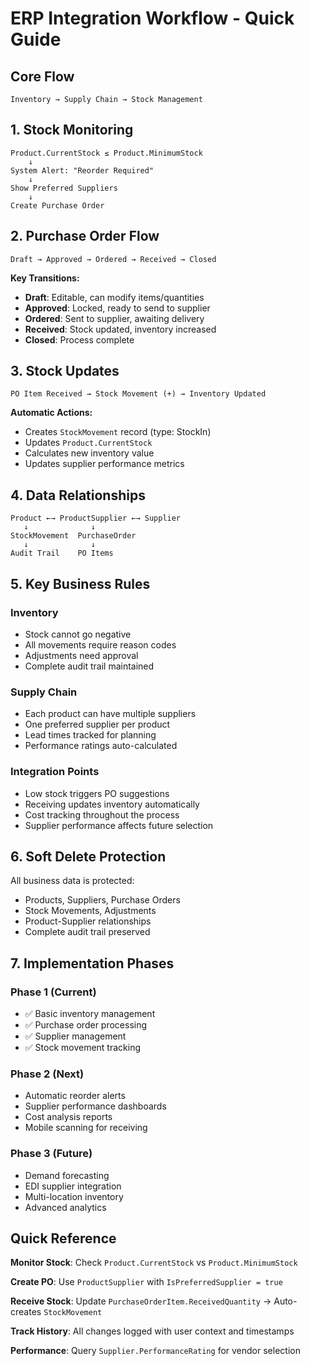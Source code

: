 # ERP Integration Workflow - Quick Guide

## Core Flow

```
Inventory → Supply Chain → Stock Management
```

## 1. Stock Monitoring
```
Product.CurrentStock ≤ Product.MinimumStock
    ↓
System Alert: "Reorder Required"
    ↓
Show Preferred Suppliers
    ↓
Create Purchase Order
```

## 2. Purchase Order Flow
```
Draft → Approved → Ordered → Received → Closed
```

**Key Transitions:**
- **Draft**: Editable, can modify items/quantities
- **Approved**: Locked, ready to send to supplier
- **Ordered**: Sent to supplier, awaiting delivery
- **Received**: Stock updated, inventory increased
- **Closed**: Process complete

## 3. Stock Updates
```
PO Item Received → Stock Movement (+) → Inventory Updated
```

**Automatic Actions:**
- Creates `StockMovement` record (type: StockIn)
- Updates `Product.CurrentStock`
- Calculates new inventory value
- Updates supplier performance metrics

## 4. Data Relationships

```
Product ←→ ProductSupplier ←→ Supplier
   ↓              ↓
StockMovement  PurchaseOrder
   ↓              ↓
Audit Trail    PO Items
```

## 5. Key Business Rules

### Inventory
- Stock cannot go negative
- All movements require reason codes
- Adjustments need approval
- Complete audit trail maintained

### Supply Chain
- Each product can have multiple suppliers
- One preferred supplier per product
- Lead times tracked for planning
- Performance ratings auto-calculated

### Integration Points
- Low stock triggers PO suggestions
- Receiving updates inventory automatically
- Cost tracking throughout the process
- Supplier performance affects future selection

## 6. Soft Delete Protection

All business data is protected:
- Products, Suppliers, Purchase Orders
- Stock Movements, Adjustments
- Product-Supplier relationships
- Complete audit trail preserved

## 7. Implementation Phases

### Phase 1 (Current)
- ✅ Basic inventory management
- ✅ Purchase order processing
- ✅ Supplier management
- ✅ Stock movement tracking

### Phase 2 (Next)
- Automatic reorder alerts
- Supplier performance dashboards
- Cost analysis reports
- Mobile scanning for receiving

### Phase 3 (Future)
- Demand forecasting
- EDI supplier integration
- Multi-location inventory
- Advanced analytics

## Quick Reference

**Monitor Stock**: Check `Product.CurrentStock` vs `Product.MinimumStock`

**Create PO**: Use `ProductSupplier` with `IsPreferredSupplier = true`

**Receive Stock**: Update `PurchaseOrderItem.ReceivedQuantity` → Auto-creates `StockMovement`

**Track History**: All changes logged with user context and timestamps

**Performance**: Query `Supplier.PerformanceRating` for vendor selection
